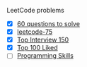 LeetCode problems

 - [x] [60 questions to solve](https://leetcode.com/list/xo2bgr0r/)
 - [x] [leetcode-75](https://leetcode.com/studyplan/leetcode-75/)
 - [x] [Top Interview 150](https://leetcode.com/studyplan/top-interview-150/)
 - [x] [Top 100 Liked](https://leetcode.com/studyplan/top-100-liked/)
 - [ ] [Programming Skills](https://leetcode.com/studyplan/programming-skills/)

